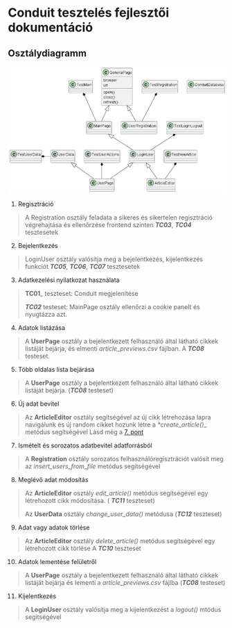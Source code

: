 
# Conduit tesztelés fejlesztői dokumentáció

## Osztálydiagramm


![Osztálydiagram](classdiagram.png)

1. Regisztráció
>A Registration osztály feladata a sikeres és sikertelen regisztráció
>végrehajtása és ellenőrzése frontend szinten
> _**TC03**_, _**TC04**_ tesztesetek
2. Bejelentkezés
>LoginUser osztály valósítja meg a bejelentkezés, kijelentkezés funkciót
> _**TC05**_, _**TC06**_, _**TC07**_ tesztesetek
3. Adatkezelési nyilatkozat használata  
> **TC01**_ teszteset: Conduit megjelenítése 
> 
>_**TC02**_ testeset: MainPage osztály ellenőrzi a cookie panelt 
>és nyugtázza azt. 
4. Adatok listázása
>A **UserPage** osztály a bejelentkezett felhasználó által látható cikkek listáját
bejárja, és elmenti _article_previews.csv_ fájlban. 
>A _**TC08**_ testeset.
5. Több oldalas lista bejárása
>A **UserPage** osztály a bejelentkezett felhasználó által látható cikkek listáját
bejárja. (_**TC08**_ testeset)
> 
6. Új adat bevitel
> Az **ArticleEditor** osztály segítségével az új cikk létrehozása lapra navigálunk
> és új random cikket hozunk létre a _*create_article()__ metódus segítségével
> Lásd még a [7. pont](Devs#7.)
7. Ismételt és sorozatos adatbevitel adatforrásból
> A **Registration** osztály sorozatos 
>felhasználóregisztrációt valósít meg az _*insert_users_from_file*_
>metódus segítségével
8. Meglévő adat módosítás
> Az **ArticleEditor** osztály _*edit_article()*_ metódus segítségével egy létrehozott 
>cikk módosítása. ( _**TC11**_ teszteset)
> 
> Az **UserData** osztály _*change_user_data()*_ metódusa (_**TC12**_ teszteset)
> 
9. Adat vagy adatok törlése
>Az **ArticleEditor** osztály _*delete_article()*_ metódus segítségével egy létrehozott 
>cikk törlése A _**TC10**_ teszteset
10. Adatok lementése felületről
>A **UserPage** osztály a bejelentkezett felhasználó által látható cikkek listáját
bejárja és lementi a _article_previews.csv_ fájlba (_**TC08**_ testeset)
11. Kijelentkezés
> A **LoginUser** osztály valósítja meg a kijelentkezést a _logout()_ mtódus
> segítségével
